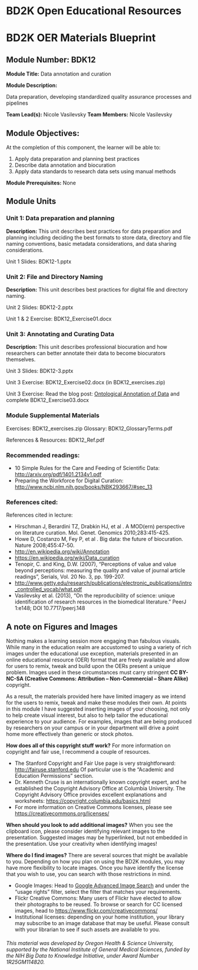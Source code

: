 # BD2K Open Educational Resources


# BD2K OER Materials Blueprint


## Module Number: BDK12

**Module Title:** Data annotation and curation

**Module Description:**

Data preparation, developing standardized quality assurance processes and pipelines

**Team Lead(s):** Nicole Vasilevsky
**Team Members:** Nicole Vasilevsky

## Module Objectives:

At the completion of this component, the learner will be able to:

1. Apply data preparation and planning best practices
2. Describe data annotation and biocuration
3. Apply data standards to research data sets using manual methods

**Module Prerequisites:** None

## Module Units
### Unit 1: Data preparation and planning

**Description:** This unit describes best practices for data preparation and planning including deciding the best formats to store data, directory and file naming conventions, basic metadata considerations, and data sharing considerations.

Unit 1 Slides: BDK12-1.pptx

### Unit 2: File and Directory Naming

**Description:** This unit describes best practices for digital file and directory naming.

Unit 2 Slides: BDK12-2.pptx

Unit 1 & 2 Exercise: BDK12\_Exercise01.docx

### Unit 3: Annotating and Curating Data

**Description:** This unit describes professional biocuration and how researchers can better annotate their data to become biocurators themselves.

Unit 3 Slides: BDK12-3.pptx

Unit 3 Exercise: BDK12\_Exercise02.docx (in BDK12\_exercises.zip)

Unit 3 Exercise: Read the blog post: [Ontological Annotation of Data](http://ontogenesis.knowledgeblog.org/50) and complete BDK12\_Exercise03.docx

### Module Supplemental Materials

Exercises: BDK12\_exercises.zip
Glossary: BDK12\_GlossaryTerms.pdf

References & Resources: BDK12\_Ref.pdf

### Recommended readings:
- 10 Simple Rules for the Care and Feeding of Scientific Data: http://arxiv.org/pdf/1401.2134v1.pdf
- Preparing the Workforce for Digital Curation: http://www.ncbi.nlm.nih.gov/books/NBK293667/#sec_13

### References cited:
References cited in lecture:
- Hirschman J, Berardini TZ, Drabkin HJ, et al . A MOD(ern) perspective on literature curation. Mol. Genet. Genomics 2010;283:415-425.
- Howe D, Costanzo M, Fey P, et al . Big data: the future of biocuration. Nature 2008;455:47-50.
- http://en.wikipedia.org/wiki/Annotation
- https://en.wikipedia.org/wiki/Data_curation
- Tenopir, C. and King, D.W. (2007), “Perceptions of value and value beyond perceptions: measuring the quality and value of journal article readings”, Serials, Vol. 20 No. 3, pp. 199-207.
- http://www.getty.edu/research/publications/electronic_publications/intro_controlled_vocab/what.pdf
- Vasilevsky et al. (2013), “On the reproducibility of science: unique identification of research resources in the biomedical literature.” PeerJ 1:e148; DOI 10.7717/peerj.148

## A note on Figures and Images

Nothing makes a learning session more engaging than fabulous visuals.  While many in the education realm are accustomed to using a variety of rich images under the educational use exception, materials presented in an online educational resource (OER) format that are freely available and allow for users to remix, tweak and build upon the OERs present a unique problem.  Images used in these circumstances must carry stringent **CC BY-NC-SA (Creative Commons: Attribution – Non-Commercial – Share Alike)** copyright.

As a result, the materials provided here have limited imagery as we intend for the users to remix, tweak and make these modules their own.  At points in this module I have suggested inserting images of your choosing, not only to help create visual interest, but also to help tailor the educational experience to your audience.  For examples, images that are being produced by researchers on your campus or in your department will drive a point home more effectively than generic or stock photos.

**How does all of this copyright stuff work?**  For more information on copyright and fair use, I recommend a couple of resources.

- The Stanford Copyright and Fair Use page is very straightforward: http://fairuse.stanford.edu  Of particular use is the “Academic and Education Permissions” section.  
- Dr. Kenneth Cruse is an internationally known copyright expert, and he established the Copyright Advisory Office at Columbia University.  The Copyright Advisory Office provides excellent explanations and worksheets: https://copyright.columbia.edu/basics.html 
- For more information on Creative Commons licenses, please see https://creativecommons.org/licenses/

**When should you look to add additional images?**  When you see the clipboard icon, please consider identifying relevant images to the presentation.  Suggested images may be hyperlinked, but not embedded in the presentation.  Use your creativity when identifying images!  

**Where do I find images?** There are several sources that might be available to you.  Depending on how you plan on using the BD2K modules, you may have more flexibility to locate images.  Once you have identify the license that you wish to use, you can search with those restrictions in mind.

- Google Images:  Head to [Google Advanced Image Search](http://www.google.com/advanced_image_search) and under the “usage rights” filter, select the filter that matches your requirements.
- Flickr Creative Commons:  Many users of Flickr have elected to allow their photographs to be reused.  To browse or search for CC licensed images, head to https://www.flickr.com/creativecommons/  
- Institutional licenses: depending on your home institution, your library may subscribe to an image database that may be useful.  Please consult with your librarian to see if such assets are available to you.


###### *This material was developed by Oregon Health & Science University, supported by the National Institute of General Medical Sciences, funded by the NIH Big Data to Knowledge Initiative, under Award Number 1R25GM114820.*
